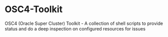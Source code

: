 # OSC4-Toolkit
OSC4 (Oracle Super Cluster) Toolkit - A collection of shell scripts to provide status and do a deep inspection on configured resources for issues
